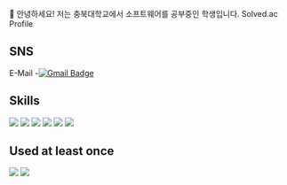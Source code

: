 🌱 안녕하세요! 저는 충북대학교에서 소프트웨어를 공부중인 학생입니다. Solved.ac Profile

SNS
-


E-Mail
-[![Gmail Badge](https://img.shields.io/badge/Gmail-d14836?style=flat-square&logo=Gmail&logoColor=white&link=mailto:secleezy@gmail.com)](mailto:secleezy@gmail.com)

Skills
-
<img src="https://img.shields.io/badge/react-61DAFB?style=for-the-badge&logo=react&logoColor=black">
<img src="https://img.shields.io/badge/github-181717?style=for-the-badge&logo=github&logoColor=white">
<img src="https://img.shields.io/badge/html-E34F26?style=for-the-badge&logo=html5&logoColor=white">
<img src="https://img.shields.io/badge/css-1572B6?style=for-the-badge&logo=css3&logoColor=white">
<img src="https://img.shields.io/badge/javascript-F7DF1E?style=for-the-badge&logo=javascript&logoColor=black">
<img src="https://img.shields.io/badge/mysql-4479A1?style=for-the-badge&logo=mysql&logoColor=white">


Used at least once
-

<img src="https://img.shields.io/badge/linux-FCC624?style=for-the-badge&logo=linux&logoColor=black">
<img src="https://img.shields.io/badge/jquery-0769AD?style=for-the-badge&logo=jquery&logoColor=white">
